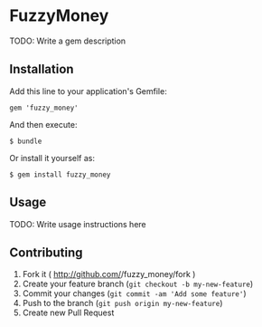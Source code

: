 # FuzzyMoney

TODO: Write a gem description

## Installation

Add this line to your application's Gemfile:

    gem 'fuzzy_money'

And then execute:

    $ bundle

Or install it yourself as:

    $ gem install fuzzy_money

## Usage

TODO: Write usage instructions here

## Contributing

1. Fork it ( http://github.com/<my-github-username>/fuzzy_money/fork )
2. Create your feature branch (`git checkout -b my-new-feature`)
3. Commit your changes (`git commit -am 'Add some feature'`)
4. Push to the branch (`git push origin my-new-feature`)
5. Create new Pull Request
